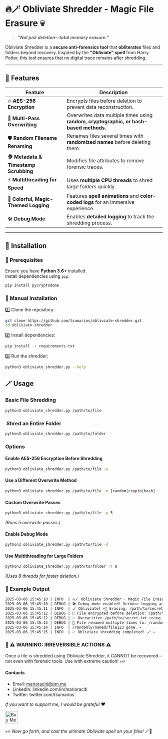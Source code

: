 # 🔥🪄 **Obliviate Shredder** - Magic File Erasure 💀  

> **_"Not just deletion—total memory erasure."_**  

Obliviate Shredder is a **secure anti-forensics tool** that **obliterates** files and folders beyond recovery. Inspired by the **"Obliviate" spell** from Harry Potter, this tool ensures that no digital trace remains after shredding.

---

## 🚀 **Features**

| **Feature** | **Description** |
|------------|----------------|
| 🔥 **AES-256 Encryption** | Encrypts files before deletion to prevent data reconstruction. |
| 🔄 **Multi-Pass Overwriting** | Overwrites data multiple times using **random, cryptographic, or hash-based methods**. |
| 🛡 **Random Filename Renaming** | Renames files several times with **randomized names** before deleting them. |
| 🕵️ **Metadata & Timestamp Scrubbing** | Modifies file attributes to remove forensic traces. |
| ⚡ **Multithreading for Speed** | Uses **multiple CPU threads** to shred large folders quickly. |
| 🎨 **Colorful, Magic-Themed Logging** | Features **spell animations** and **color-coded logs** for an immersive experience. |
| 🛠 **Debug Mode** | Enables **detailed logging** to track the shredding process. |

---

## 🎩 **Installation**

### **📌 Prerequisites**

Ensure you have **Python 3.6+** installed.  
Install dependencies using `pip`:  

```sh
pip install pycryptodome
```

### 🔧 Manual Installation

1️⃣ Clone the repository:

```sh
git clone https://github.com/tsumarios/obliviate-shredder.git
cd obliviate-shredder
```

2️⃣ Install dependencies:

```sh
pip install -r requirements.txt
```

3️⃣ Run the shredder:

```sh
python3 obliviate_shredder.py --help
```

## 🪄 Usage

### Basic File Shredding

```sh
python3 obliviate_shredder.py /path/to/file
```

###  Shred an Entire Folder

```sh
python3 obliviate_shredder.py /path/to/folder
```

### Options

#### Enable AES-256 Encryption Before Shredding

```sh
python3 obliviate_shredder.py /path/to/file -e
```

#### Use a Different Overwrite Method

```sh
python3 obliviate_shredder.py /path/to/file -m [random|crypto|hash]
```

#### Custom Overwrite Passes

```sh
python3 obliviate_shredder.py /path/to/file -p 5
```

_(Runs 5 overwrite passes.)_

#### Enable Debug Mode

```sh
python3 obliviate_shredder.py /path/to/file -d
```

#### Use Multithreading for Large Folders

```sh
python3 obliviate_shredder.py /path/to/folder -t 8
```

_(Uses 8 threads for faster deletion.)_

### 🎨 Example Output

```sh
2025-03-06 15:45:10 | INFO  | 🔥🪄 Obliviate Shredder - Magic File Erasure🔥🪄
2025-03-06 15:45:10 | DEBUG | 🛠 Debug mode enabled! Verbose logging activated.
2025-03-06 15:45:11 | INFO  | 🪄 Obliviate! 💀💨 Erasing: /path/to/secret.txt ...
2025-03-06 15:45:12 | DEBUG | 🔐 File encrypted before deletion: /path/to/secret.txt
2025-03-06 15:45:12 | DEBUG | ✅ Overwritten /path/to/secret.txt using method: random
2025-03-06 15:45:13 | DEBUG | 🔄 File renamed multiple times to: /randomly/named/file123
2025-03-06 15:45:14 | INFO  | /randomly/named/file123 gone. 💀
2025-03-06 15:45:15 | INFO  | ✅ Obliviate shredding completed! 🪄 💀
```

### 🛑 ⚠️ WARNING: IRREVERSIBLE ACTIONS ⚠️

Once a file is shredded using Obliviate Shredder, it CANNOT be recovered—not even with forensic tools.
Use with extreme caution! 💀🔥

#### Contacts

- Email: <marioraciti@pm.me>
- LinkedIn: linkedin.com/in/marioraciti
- Twitter: twitter.com/tsumarios

_If you want to support me, I would be grateful ❤️_

<a href="https://www.buymeacoffee.com/tsumarios" target="_blank"><img
        src="https://cdn.buymeacoffee.com/buttons/default-orange.png" alt="Buy Me A Coffee" height="40"></a>

💀🔥 _Now go forth, and cast the ultimate Obliviate spell on your files!_ 🪄💨
